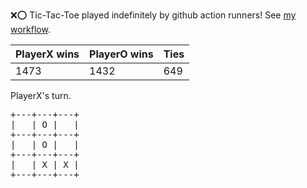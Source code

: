 :x::o: Tic-Tac-Toe played indefinitely by github action runners! See [my workflow](.github/workflows/play.yaml).

|PlayerX wins|PlayerO wins|Ties|
|-|-|-|
|1473|1432|649|

PlayerX's turn.

<pre>
+---+---+---+
|   | O |   |
+---+---+---+
|   | O |   |
+---+---+---+
|   | X | X |
+---+---+---+
</pre>